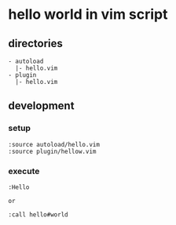 # hello world in vim script

## directories
```
- autoload
  |- hello.vim
- plugin
  |- hello.vim
```

## development

### setup
```
:source autoload/hello.vim
:source plugin/hellow.vim
```

### execute
```
:Hello

or

:call hello#world
```
